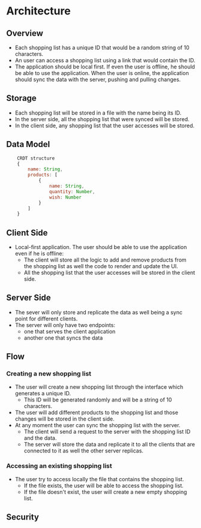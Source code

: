 # Architecture

## Overview

- Each shopping list has a unique ID that would be a random string of 10 characters.
- An user can access a shopping list using a link that would contain the ID.
- The application should be local first. If even the user is offline, he should be able to use the application. When the user is online, the application should sync the data with the server, pushing and pulling changes.

## Storage

- Each shopping list will be stored in a file with the name being its ID.
- In the server side, all the shopping list that were synced will be stored.
- In the client side, any shopping list that the user accesses will be stored.

## Data Model

```js
    CRDT structure    
    {
        name: String,
        products: [
            {
                name: String,
                quantity: Number,
                wish: Number
            }
        ]
    }
```

## Client Side

- Local-first application. The user should be able to use the application even if he is offline: 
  - The client will store all the logic to add and remove products from the shopping list as well the code to render and update the UI. 
  - All the shopping list that the user accesses will be stored in the client side.
  

## Server Side

- The sever will only store and replicate the data as well being a sync point for different clients.
- The server will only have two endpoints:
  - one that serves the client application
  - another one that syncs the data

## Flow

### Creating a new shopping list
- The user will create a new shopping list through the interface which generates a unique ID.
  - This ID will be generated randomly and will be a string of 10 characters.
- The user will add different products to the shopping list and those changes will be stored in the client side.
- At any moment the user can sync the shopping list with the server.
  - The client will send a request to the server with the shopping list ID and the data.
  - The server will store the data and replicate it to all the clients that are connected to it as well the other server replicas.

### Accessing an existing shopping list
- The user try to access locally the file that contains the shopping list.
  - If the file exists, the user will be able to access the shopping list.
  - If the file doesn't exist, the user will create a new empty shopping list.


## Security